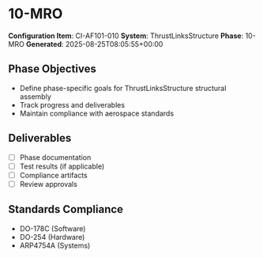# 10-MRO

**Configuration Item**: CI-AF101-010
**System**: ThrustLinksStructure
**Phase**: 10-MRO
**Generated**: 2025-08-25T08:05:55+00:00

## Phase Objectives
- Define phase-specific goals for ThrustLinksStructure structural assembly
- Track progress and deliverables
- Maintain compliance with aerospace standards

## Deliverables
- [ ] Phase documentation
- [ ] Test results (if applicable)
- [ ] Compliance artifacts
- [ ] Review approvals

## Standards Compliance
- DO-178C (Software)
- DO-254 (Hardware)
- ARP4754A (Systems)

